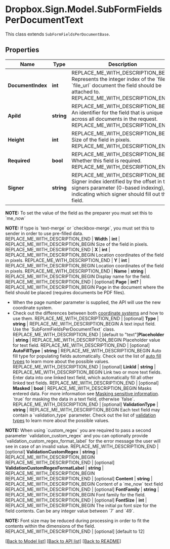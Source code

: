 # Dropbox.Sign.Model.SubFormFieldsPerDocumentText
This class extends `SubFormFieldsPerDocumentBase`.

## Properties

Name | Type | Description | Notes
------------ | ------------- | ------------- | -------------
**DocumentIndex** | **int** | REPLACE_ME_WITH_DESCRIPTION_BEGIN Represents the integer index of the &#x60;file&#x60; or &#x60;file_url&#x60; document the field should be attached to. REPLACE_ME_WITH_DESCRIPTION_END | 
**ApiId** | **string** | REPLACE_ME_WITH_DESCRIPTION_BEGIN An identifier for the field that is unique across all documents in the request. REPLACE_ME_WITH_DESCRIPTION_END | 
**Height** | **int** | REPLACE_ME_WITH_DESCRIPTION_BEGIN Size of the field in pixels. REPLACE_ME_WITH_DESCRIPTION_END | 
**Required** | **bool** | REPLACE_ME_WITH_DESCRIPTION_BEGIN Whether this field is required. REPLACE_ME_WITH_DESCRIPTION_END | 
**Signer** | **string** | REPLACE_ME_WITH_DESCRIPTION_BEGIN Signer index identified by the offset in the signers parameter (0-based indexing), indicating which signer should fill out the field.

**NOTE:** To set the value of the field as the preparer you must set this to &#x60;me_now&#x60;

**NOTE:** If type is &#x60;text-merge&#x60; or &#x60;checkbox-merge&#x60;, you must set this to sender in order to use pre-filled data. REPLACE_ME_WITH_DESCRIPTION_END | 
**Width** | **int** | REPLACE_ME_WITH_DESCRIPTION_BEGIN Size of the field in pixels. REPLACE_ME_WITH_DESCRIPTION_END | 
**X** | **int** | REPLACE_ME_WITH_DESCRIPTION_BEGIN Location coordinates of the field in pixels. REPLACE_ME_WITH_DESCRIPTION_END | 
**Y** | **int** | REPLACE_ME_WITH_DESCRIPTION_BEGIN Location coordinates of the field in pixels. REPLACE_ME_WITH_DESCRIPTION_END | 
**Name** | **string** | REPLACE_ME_WITH_DESCRIPTION_BEGIN Display name for the field. REPLACE_ME_WITH_DESCRIPTION_END | [optional] 
**Page** | **int?** | REPLACE_ME_WITH_DESCRIPTION_BEGIN Page in the document where the field should be placed (requires documents be PDF files).

- When the page number parameter is supplied, the API will use the new coordinate system.
- Check out the differences between both [coordinate systems](https://faq.hellosign.com/hc/en-us/articles/217115577) and how to use them. REPLACE_ME_WITH_DESCRIPTION_END | [optional] 
**Type** | **string** | REPLACE_ME_WITH_DESCRIPTION_BEGIN A text input field. Use the &#x60;SubFormFieldsPerDocumentText&#x60; class. REPLACE_ME_WITH_DESCRIPTION_END | [default to "text"]**Placeholder** | **string** | REPLACE_ME_WITH_DESCRIPTION_BEGIN Placeholder value for text field. REPLACE_ME_WITH_DESCRIPTION_END | [optional] **AutoFillType** | **string** | REPLACE_ME_WITH_DESCRIPTION_BEGIN Auto fill type for populating fields automatically. Check out the list of [auto fill types](/api/reference/constants/#auto-fill-types) to learn more about the possible values. REPLACE_ME_WITH_DESCRIPTION_END | [optional] **LinkId** | **string** | REPLACE_ME_WITH_DESCRIPTION_BEGIN Link two or more text fields. Enter data into one linked text field, which automatically fill all other linked text fields. REPLACE_ME_WITH_DESCRIPTION_END | [optional] **Masked** | **bool** | REPLACE_ME_WITH_DESCRIPTION_BEGIN Masks entered data. For more information see [Masking sensitive information](https://faq.hellosign.com/hc/en-us/articles/360040742811-Masking-sensitive-information). &#x60;true&#x60; for masking the data in a text field, otherwise &#x60;false&#x60;. REPLACE_ME_WITH_DESCRIPTION_END | [optional] **ValidationType** | **string** | REPLACE_ME_WITH_DESCRIPTION_BEGIN Each text field may contain a &#x60;validation_type&#x60; parameter. Check out the list of [validation types](https://faq.hellosign.com/hc/en-us/articles/217115577) to learn more about the possible values.

**NOTE:** When using &#x60;custom_regex&#x60; you are required to pass a second parameter &#x60;validation_custom_regex&#x60; and you can optionally provide &#x60;validation_custom_regex_format_label&#x60; for the error message the user will see in case of an invalid value. REPLACE_ME_WITH_DESCRIPTION_END | [optional] **ValidationCustomRegex** | **string** | REPLACE_ME_WITH_DESCRIPTION_BEGIN  REPLACE_ME_WITH_DESCRIPTION_END | [optional] **ValidationCustomRegexFormatLabel** | **string** | REPLACE_ME_WITH_DESCRIPTION_BEGIN  REPLACE_ME_WITH_DESCRIPTION_END | [optional] **Content** | **string** | REPLACE_ME_WITH_DESCRIPTION_BEGIN Content of a &#x60;me_now&#x60; text field REPLACE_ME_WITH_DESCRIPTION_END | [optional] **FontFamily** | **string** | REPLACE_ME_WITH_DESCRIPTION_BEGIN Font family for the field. REPLACE_ME_WITH_DESCRIPTION_END | [optional] **FontSize** | **int** | REPLACE_ME_WITH_DESCRIPTION_BEGIN The initial px font size for the field contents. Can be any integer value between &#x60;7&#x60; and &#x60;49&#x60;.

**NOTE:** Font size may be reduced during processing in order to fit the contents within the dimensions of the field. REPLACE_ME_WITH_DESCRIPTION_END | [optional] [default to 12]

[[Back to Model list]](../README.md#documentation-for-models) [[Back to API list]](../README.md#documentation-for-api-endpoints) [[Back to README]](../README.md)

